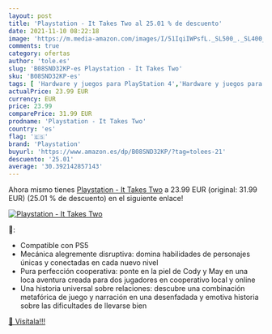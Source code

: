 ```yaml
---
layout: post
title: 'Playstation - It Takes Two al 25.01 % de descuento'
date: 2021-11-10 08:22:18
image: 'https://m.media-amazon.com/images/I/51IqiIWPsfL._SL500_._SL400_.jpg'
comments: true
category: ofertas
author: 'tole.es'
slug: 'B08SND32KP-es Playstation - It Takes Two'
sku: 'B08SND32KP-es'
tags: [ 'Hardware y juegos para PlayStation 4','Hardware y juegos para PlayStation 5','Juegos para PlayStation 4','Juegos para PlayStation 5','Videojuegos','playstation', ]
actualPrice: 23.99 EUR
currency: EUR
price: 23.99
comparePrice: 31.99 EUR
prodname: 'Playstation - It Takes Two'
country: 'es'
flag: '🇪🇸'
brand: 'Playstation'
buyurl: 'https://www.amazon.es/dp/B08SND32KP/?tag=tolees-21'
descuento: '25.01'
average: '30.392142857143'
---
```


Ahora mismo tienes [Playstation - It Takes Two](https://www.amazon.es/dp/B08SND32KP/?tag=tolees-21) a 23.99 EUR (original: 31.99 EUR) (25.01 %  de descuento) en el siguiente enlace!

[![Playstation - It Takes Two](https://m.media-amazon.com/images/I/51IqiIWPsfL._SL500_._SL400_.jpg)](https://www.amazon.es/dp/B08SND32KP/?tag=tolees-21)

🔎:

- Compatible con PS5
- Mecánica alegremente disruptiva: domina habilidades de personajes únicas y conectadas en cada nuevo nivel
- Pura perfección cooperativa: ponte en la piel de Cody y May en una loca aventura creada para dos jugadores en cooperativo local y online
- Una historia universal sobre relaciones: descubre una combinación metafórica de juego y narración en una desenfadada y emotiva historia sobre las dificultades de llevarse bien

[🛒 Visítala!!!](https://www.amazon.es/dp/B08SND32KP/?tag=tolees-21)
